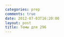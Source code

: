 ```yaml
---
categories: prep
comments: true
date: 2012-07-03T16:20:00
layout: post
title: Темы для 296
---
```


